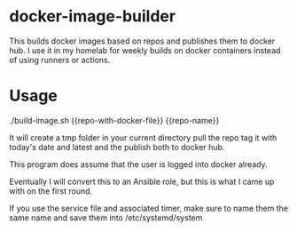 # docker-image-builder

This builds docker images based on repos and publishes them to docker hub. I use it in my homelab for weekly builds on docker containers instead of using runners or actions. 

# Usage 

./build-image.sh {{repo-with-docker-file}} {{repo-name}}
  

It will create a tmp folder in your current directory pull the repo tag it with today's date and latest and the publish both to docker hub. 
  
  This program does assume that the user is logged into docker already.
  
Eventually I will convert this to an Ansible role, but this is what I came up with on the first round.


If you use the service file and associated timer, make sure to name them the same name and save them into /etc/systemd/system
